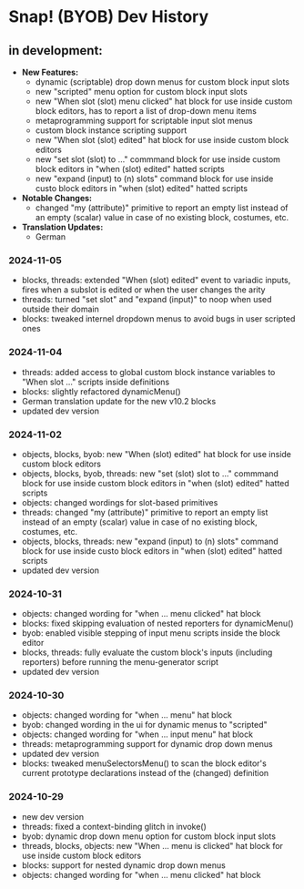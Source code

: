 # Snap! (BYOB) Dev History

## in development:
* **New Features:**
    * dynamic (scriptable) drop down menus for custom block input slots
    * new "scripted" menu option for custom block input slots
    * new "When slot (slot) menu clicked" hat block for use inside custom block editors, has to report a list of drop-down menu items
    * metaprogramming support for scriptable input slot menus
    * custom block instance scripting support
    * new "When slot (slot) edited" hat block for use inside custom block editors
    * new "set slot (slot) to ..." commmand block for use inside custom block editors in "when (slot) edited" hatted scripts 
    * new "expand (input) to (n) slots" command block for use inside custo block editors in "when (slot) edited" hatted scripts
* **Notable Changes:**
    * changed "my (attribute)" primitive to report an empty list instead of an empty (scalar) value in case of no existing block, costumes, etc.
* **Translation Updates:**
    * German

### 2024-11-05
* blocks, threads: extended "When (slot) edited" event to variadic inputs, fires when a subslot is edited or when the user changes the arity
* threads: turned "set slot" and "expand (input)" to noop when used outside their domain
* blocks: tweaked internel dropdown menus to avoid bugs in user scripted ones

### 2024-11-04
* threads: added access to global custom block instance variables to "When slot ..." scripts inside definitions
* blocks: slightly refactored dynamicMenu()
* German translation update for the new v10.2 blocks
* updated dev version

### 2024-11-02
* objects, blocks, byob: new "When (slot) edited" hat block for use inside custom block editors
* objects, blocks, byob, threads: new "set (slot) slot to ..." commmand block for use inside custom block editors in "when (slot) edited" hatted scripts
* objects: changed wordings for slot-based primitives
* threads: changed "my (attribute)" primitive to report an empty list instead of an empty (scalar) value in case of no existing block, costumes, etc.
* objects, blocks, threads: new "expand (input) to (n) slots" command block for use inside custo block editors in "when (slot) edited" hatted scripts
* updated dev version

### 2024-10-31
* objects: changed wording for "when ... menu clicked" hat block
* blocks: fixed skipping evaluation of nested reporters for dynamicMenu()
* byob: enabled visible stepping of input menu scripts inside the block editor
* blocks, threads: fully evaluate the custom block's inputs (including reporters) before running the menu-generator script
* updated dev version

### 2024-10-30
* objects: changed wording for "when ... menu" hat block
* byob: changed wording in the ui for dynamic menus to "scripted"
* objects: changed wording for "when ... input menu" hat block
* threads: metaprogramming support for dynamic drop down menus
* updated dev version
* blocks: tweaked menuSelectorsMenu() to scan the block editor's current prototype declarations instead of the (changed) definition

### 2024-10-29
* new dev version
* threads: fixed a context-binding glitch in invoke()
* byob: dynamic drop down menu option for custom block input slots
* threads, blocks, objects: new "When ... menu is clicked" hat block for use inside custom block editors
* blocks: support for nested dynamic drop down menus
* objects: changed wording for "when ... menu clicked" hat block
